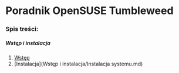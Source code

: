 # Poradnik OpenSUSE Tumbleweed
### Spis treści:
##### Wstęp i instalacja
1. [Wstęp](https://github.com/jakubiszon26/opensuse-poradnik/blob/main/Wst%C4%99p%20i%20instalacja/Wst%C4%99p.md)
2. [Instalacja](Wstęp i instalacja/Instalacja systemu.md)


